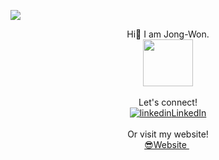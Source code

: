![](https://user-images.githubusercontent.com/36485235/164783020-d6880791-83fb-4be5-95ee-7f5303e0e2f0.gif)

<p align="center">
  Hi👋 I am Jong-Won.
  <br>
 <img src="https://user-images.githubusercontent.com/36485235/164817016-21ee5871-e6fe-4ca6-ad84-be3a5a4e7845.gif" width="80px" height="75px">
  <br>
  <br>
  Let's connect!
  <br>
  <a href="https://www.linkedin.com/in/jongwon254" rel="nofollow noreferrer">
    <img src="https://i.stack.imgur.com/gVE0j.png" alt="linkedin">LinkedIn</a><br>
    <br>
  Or visit my website!
  <br>
  <a href="https://jongwonlee.dev" rel="nofollow noreferrer">
    😎Website
  </a> &nbsp; 
</p>
